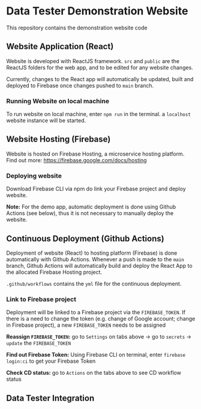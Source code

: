 # Data Tester Demonstration Website 
This repository contains the demonstration website code

## Website Application (React)
Website is developed with ReactJS framework. `src` and `public` are the ReactJS folders for the web app, and to be edited for any website changes. 

Currently, changes to the React app will automatically be updated, built and deployed to Firebase once changes pushed to `main` branch. 

### Running Website on local machine
To run website on local machine, enter `npm run` in the terminal. a `localhost` website instance will be started.

## Website Hosting (Firebase)
Website is hosted on Firebase Hosting, a microservice hosting platform. Find out more: https://firebase.google.com/docs/hosting

### Deploying website
Download Firebase CLI via npm do link your Firebase project and deploy website.

**Note:** For the demo app, automatic deployment is done using Github Actions (see below), thus it is not necessary to manually deploy the website. 

## Continuous Deployment (Github Actions)
Deployment of website (React) to hosting platform (Firebase) is done automatically with Github Actions. Whenever a push is made to the `main` branch, Github Actions will automatically build and deploy the React App to the allocated Firebase Hosting project.

`.github/workflows` contains the `yml` file for the continuous deployment.

### Link to Firebase project
Deployment will be linked to a Firebase project via the `FIREBASE_TOKEN`. If there is a need to change the token (e.g. change of Google account; change in Firebase project), a new `FIREBASE_TOKEN` needs to be assigned

**Reassign `FIREBASE_TOKEN`:** go to `Settings` on tabs above -> go to `secrets` -> `update` the  `FIREBASE_TOKEN`

**Find out Firebase Token:** Using Firebase CLI on terminal, enter `firebase login:ci` to get your Firebase Token

**Check CD status:** go to `Actions` on the tabs above to see CD workflow status


## Data Tester Integration


